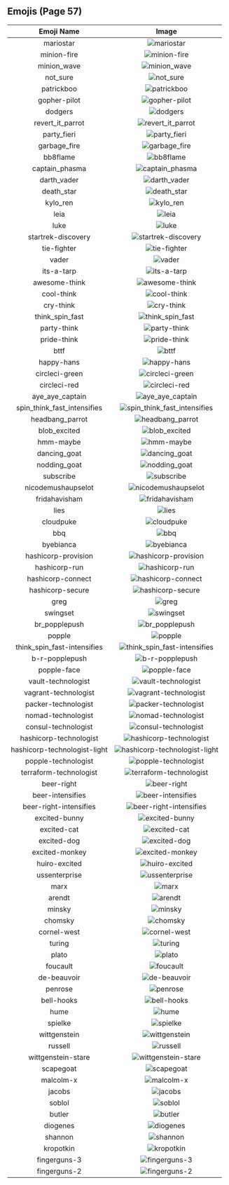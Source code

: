 
## Emojis (Page 57)
|Emoji Name|Image|
| :-: | :-: |
|mariostar| ![mariostar](/output/mariostar.gif)|
|minion-fire| ![minion-fire](/output/minion-fire.jpg)|
|minion_wave| ![minion_wave](/output/minion_wave.png)|
|not_sure| ![not_sure](/output/not_sure.jpg)|
|patrickboo| ![patrickboo](/output/patrickboo.png)|
|gopher-pilot| ![gopher-pilot](/output/gopher-pilot.jpg)|
|dodgers| ![dodgers](/output/dodgers.png)|
|revert_it_parrot| ![revert_it_parrot](/output/revert_it_parrot.gif)|
|party_fieri| ![party_fieri](/output/party_fieri.gif)|
|garbage_fire| ![garbage_fire](/output/garbage_fire.gif)|
|bb8flame| ![bb8flame](/output/bb8flame.png)|
|captain_phasma| ![captain_phasma](/output/captain_phasma.png)|
|darth_vader| ![darth_vader](/output/darth_vader.png)|
|death_star| ![death_star](/output/death_star.png)|
|kylo_ren| ![kylo_ren](/output/kylo_ren.png)|
|leia| ![leia](/output/leia.png)|
|luke| ![luke](/output/luke.png)|
|startrek-discovery| ![startrek-discovery](/output/startrek-discovery.png)|
|tie-fighter| ![tie-fighter](/output/tie-fighter.png)|
|vader| ![vader](/output/vader.png)|
|its-a-tarp| ![its-a-tarp](/output/its-a-tarp.jpg)|
|awesome-think| ![awesome-think](/output/awesome-think.png)|
|cool-think| ![cool-think](/output/cool-think.png)|
|cry-think| ![cry-think](/output/cry-think.png)|
|think_spin_fast| ![think_spin_fast](/output/think_spin_fast.gif)|
|party-think| ![party-think](/output/party-think.gif)|
|pride-think| ![pride-think](/output/pride-think.png)|
|bttf| ![bttf](/output/bttf.png)|
|happy-hans| ![happy-hans](/output/happy-hans.png)|
|circleci-green| ![circleci-green](/output/circleci-green.png)|
|circleci-red| ![circleci-red](/output/circleci-red.png)|
|aye_aye_captain| ![aye_aye_captain](/output/aye_aye_captain.jpg)|
|spin_think_fast_intensifies| ![spin_think_fast_intensifies](/output/spin_think_fast_intensifies.gif)|
|headbang_parrot| ![headbang_parrot](/output/headbang_parrot.gif)|
|blob_excited| ![blob_excited](/output/blob_excited.gif)|
|hmm-maybe| ![hmm-maybe](/output/hmm-maybe.gif)|
|dancing_goat| ![dancing_goat](/output/dancing_goat.gif)|
|nodding_goat| ![nodding_goat](/output/nodding_goat.gif)|
|subscribe| ![subscribe](/output/subscribe.png)|
|nicodemushaupselot| ![nicodemushaupselot](/output/nicodemushaupselot.png)|
|fridahavisham| ![fridahavisham](/output/fridahavisham.png)|
|lies| ![lies](/output/lies.jpg)|
|cloudpuke| ![cloudpuke](/output/cloudpuke.png)|
|bbq| ![bbq](/output/bbq.jpg)|
|byebianca| ![byebianca](/output/byebianca.jpg)|
|hashicorp-provision| ![hashicorp-provision](/output/hashicorp-provision.png)|
|hashicorp-run| ![hashicorp-run](/output/hashicorp-run.png)|
|hashicorp-connect| ![hashicorp-connect](/output/hashicorp-connect.png)|
|hashicorp-secure| ![hashicorp-secure](/output/hashicorp-secure.png)|
|greg| ![greg](/output/greg.png)|
|swingset| ![swingset](/output/swingset.png)|
|br_popplepush| ![br_popplepush](/output/br_popplepush.png)|
|popple| ![popple](/output/popple.png)|
|think_spin_fast-intensifies| ![think_spin_fast-intensifies](/output/think_spin_fast-intensifies.gif)|
|b-r-popplepush| ![b-r-popplepush](/output/b-r-popplepush.png)|
|popple-face| ![popple-face](/output/popple-face.png)|
|vault-technologist| ![vault-technologist](/output/vault-technologist.png)|
|vagrant-technologist| ![vagrant-technologist](/output/vagrant-technologist.png)|
|packer-technologist| ![packer-technologist](/output/packer-technologist.png)|
|nomad-technologist| ![nomad-technologist](/output/nomad-technologist.png)|
|consul-technologist| ![consul-technologist](/output/consul-technologist.png)|
|hashicorp-technologist| ![hashicorp-technologist](/output/hashicorp-technologist.png)|
|hashicorp-technologist-light| ![hashicorp-technologist-light](/output/hashicorp-technologist-light.png)|
|popple-technologist| ![popple-technologist](/output/popple-technologist.png)|
|terraform-technologist| ![terraform-technologist](/output/terraform-technologist.png)|
|beer-right| ![beer-right](/output/beer-right.png)|
|beer-intensifies| ![beer-intensifies](/output/beer-intensifies.gif)|
|beer-right-intensifies| ![beer-right-intensifies](/output/beer-right-intensifies.gif)|
|excited-bunny| ![excited-bunny](/output/excited-bunny.gif)|
|excited-cat| ![excited-cat](/output/excited-cat.gif)|
|excited-dog| ![excited-dog](/output/excited-dog.gif)|
|excited-monkey| ![excited-monkey](/output/excited-monkey.gif)|
|huiro-excited| ![huiro-excited](/output/huiro-excited.gif)|
|ussenterprise| ![ussenterprise](/output/ussenterprise.png)|
|marx| ![marx](/output/marx.png)|
|arendt| ![arendt](/output/arendt.png)|
|minsky| ![minsky](/output/minsky.png)|
|chomsky| ![chomsky](/output/chomsky.png)|
|cornel-west| ![cornel-west](/output/cornel-west.png)|
|turing| ![turing](/output/turing.png)|
|plato| ![plato](/output/plato.png)|
|foucault| ![foucault](/output/foucault.png)|
|de-beauvoir| ![de-beauvoir](/output/de-beauvoir.png)|
|penrose| ![penrose](/output/penrose.png)|
|bell-hooks| ![bell-hooks](/output/bell-hooks.png)|
|hume| ![hume](/output/hume.png)|
|spielke| ![spielke](/output/spielke.png)|
|wittgenstein| ![wittgenstein](/output/wittgenstein.png)|
|russell| ![russell](/output/russell.png)|
|wittgenstein-stare| ![wittgenstein-stare](/output/wittgenstein-stare.png)|
|scapegoat| ![scapegoat](/output/scapegoat.png)|
|malcolm-x| ![malcolm-x](/output/malcolm-x.png)|
|jacobs| ![jacobs](/output/jacobs.png)|
|soblol| ![soblol](/output/soblol.png)|
|butler| ![butler](/output/butler.png)|
|diogenes| ![diogenes](/output/diogenes.png)|
|shannon| ![shannon](/output/shannon.png)|
|kropotkin| ![kropotkin](/output/kropotkin.png)|
|fingerguns-3| ![fingerguns-3](/output/fingerguns-3.png)|
|fingerguns-2| ![fingerguns-2](/output/fingerguns-2.png)|
